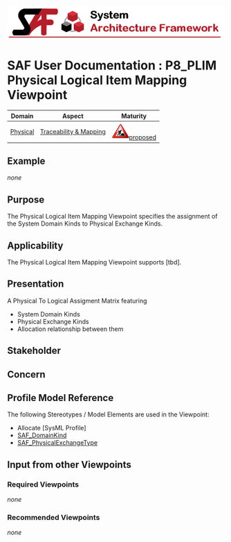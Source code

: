 ![System Architecture Framework](../diagrams/Banner_SAF.png)
# SAF User Documentation : **P8_PLIM** Physical Logical Item Mapping Viewpoint
|**Domain**|**Aspect**|**Maturity**|
| --- | --- | --- |
|[Physical](../domains.md#Domain-Physical)|[Traceability & Mapping](../aspects.md#Aspect-Traceability-&-Mapping)|![Proposed](../diagrams/Under_construction_icon-red.svg )[proposed](../using-saf/maturity.md#proposed)|
## Example
*none*
## Purpose
The Physical Logical Item Mapping Viewpoint specifies the assignment of the System Domain Kinds to Physical Exchange Kinds.
## Applicability
The Physical Logical Item Mapping Viewpoint supports [tbd].
## Presentation
A  Physical To Logical Assigment Matrix featuring
* System Domain Kinds
* Physical Exchange Kinds
* Allocation relationship between them

## Stakeholder
## Concern
## Profile Model Reference
The following Stereotypes / Model Elements are used in the Viewpoint:
* Allocate [SysML Profile]
* [SAF_DomainKind](../stereotypes.md#SAF_DomainKind)
* [SAF_PhysicalExchangeType](../stereotypes.md#SAF_PhysicalExchangeType)
## Input from other Viewpoints
### Required Viewpoints
*none*
### Recommended Viewpoints
*none*
